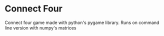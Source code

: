 # Connect Four
Connect four game made with python's pygame library.
Runs on command line version with numpy's matrices
